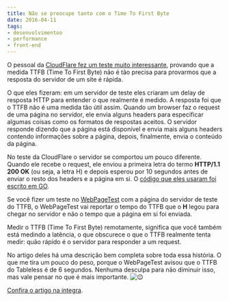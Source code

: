 ```yaml
---
title: Não se preocupe tanto com o Time To First Byte
date: 2016-04-11
tags:
- desenvolvimentoo
- performance
- front-end
---
```


O pessoal da [CloudFlare fez um teste muito interessante](https://blog.cloudflare.com/ttfb-time-to-first-byte-considered-meaningles/), provando que a medida TTFB (Time To First Byte) não é tão precisa para provarmos que a resposta do servidor de um site é rápida.

O que eles fizeram: em um servidor de teste eles criaram um delay de resposta HTTP para entender o que realmente é medido. A resposta foi que o TTFB não é uma medida tão útil assim. Quando um browser faz o request de uma página no servidor, ele envia alguns headers para especificar algumas coisas como os formatos de respostas aceitos. O servidor responde dizendo que a página está disponível e envia mais alguns headers contendo informações sobre a página, depois, finalmente, envia o conteúdo da página.

No teste da CloudFlare o servidor se comportou um pouco diferente. Quando ele recebe o request, ele enviou a primeira letra do termo **HTTP/1.1 200 OK** (ou seja, a letra H) e depois esperou por 10 segundos antes de enviar o resto dos headers e a página em si. O [código que eles usaram foi escrito em GO](https://github.com/jgrahamc/ttfb).

Se você fizer um teste no [WebPageTest](http://webpagetest.org) com a página do servidor de teste do TTFB, o WebPageTest vai reportar o tempo do TTFB que o **H** legou para chegar no servidor e não o tempo que a página em si foi enviada.

Medir o TTFB (Time To First Byte) remotamente, significa que você também está medindo a latência, o que obscurece o que o TTFB realmente tenta medir: quão rápido é o servidor para responder a um request.

No artigo deles há uma descrição bem completa sobre toda essa história. O que me tira um pouco do peso, porque o WebPageTest avisou que o TTFB do Tableless é de 6 segundos. Nenhuma desculpa para não diminuir isso, mas vale pensar no que é mais importante. ![😉](https://s.w.org/images/core/emoji/72x72/1f609.png)

[Confira o artigo na íntegra](https://blog.cloudflare.com/ttfb-time-to-first-byte-considered-meaningles/).

